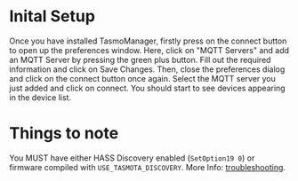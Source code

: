 # Inital Setup
Once you have installed TasmoManager, firstly press on the connect button to open up the preferences window. Here, click on "MQTT Servers" and add an MQTT Server by pressing the green plus button. Fill out the required information and click on Save Changes. Then, close the preferences dialog and click on the connect button once again. Select the MQTT server you just added and click on connect. You should start to see devices appearing in the device list.

# Things to note
You MUST have either HASS Discovery enabled (`SetOption19 0`) or firmware compiled with `USE_TASMOTA_DISCOVERY`. More Info: [troubleshooting](troubleshooting.md).